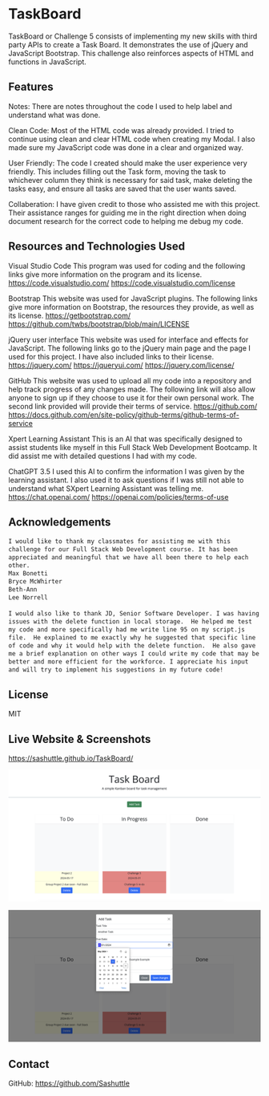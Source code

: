 # TaskBoard
TaskBoard or Challenge 5 consists of implementing my new skills with third party APIs to create a Task Board.  It demonstrates the use of jQuery and JavaScript Bootstrap. This challenge also reinforces aspects of HTML and functions in JavaScript.

## Features
Notes:  There are notes throughout the code I used to help label and understand what was done.

Clean Code: Most of the HTML code was already provided.  I tried to continue using clean and clear HTML code when creating my Modal.  I also made sure my JavaScript code was done in a clear and organized way.

User Friendly: The code I created should make the user experience very friendly.  This includes filling out the Task form, moving the task to whichever column they think is necessary for said task, make deleting the tasks easy, and ensure all tasks are saved that the user wants saved.

Collaberation: I have given credit to those who assisted me with this project.  Their assistance ranges for guiding me in the right direction when doing document research for the correct code to helping me debug my code. 

## Resources and Technologies Used

Visual Studio Code
    This program was used for coding and the following links give more information on the program and its license. 
        https://code.visualstudio.com/
        https://code.visualstudio.com/license

Bootstrap
    This website was used for JavaScript plugins. The following links give more information on Bootstrap, the resources they provide, as well as its license.
        https://getbootstrap.com/
        https://github.com/twbs/bootstrap/blob/main/LICENSE

jQuery user interface
    This website was used for interface and effects for JavaScript.  The following links go to the jQuery main page and the page I used for this project.  I have also included links to their license. 
        https://jquery.com/
        https://jqueryui.com/
        https://jquery.com/license/

GitHub
    This website was used to upload all my code into a repository and help track progress of any changes made. The following link will also allow anyone to sign up if they choose to use it for their own personal work. The second link provided will provide their terms of service.
        https://github.com/
        https://docs.github.com/en/site-policy/github-terms/github-terms-of-service

Xpert Learning Assistant
    This is an AI that was specifically designed to assist students like myself in this Full Stack Web Development Bootcamp. It did assist me with detailed questions I had with my code. 

ChatGPT 3.5
    I used this AI to confirm the information I was given by the learning assistant. I also used it to ask questions if I was still not able to understand what SXpert Learning Assistant was telling me.
        https://chat.openai.com/
        https://openai.com/policies/terms-of-use

## Acknowledgements
    I would like to thank my classmates for assisting me with this challenge for our Full Stack Web Development course. It has been appreciated and meaningful that we have all been there to help each other.
    Max Bonetti
    Bryce McWhirter
    Beth-Ann
    Lee Norrell

    I would also like to thank JD, Senior Software Developer. I was having issues with the delete function in local storage.  He helped me test my code and more specifically had me write line 95 on my script.js file.  He explained to me exactly why he suggested that specific line of code and why it would help with the delete function.  He also gave me a brief explanation on other ways I could write my code that may be better and more efficient for the workforce. I appreciate his input and will try to implement his suggestions in my future code!

## License
MIT

## Live Website & Screenshots
https://sashuttle.github.io/TaskBoard/

![Taskboard1](./images/Taskboard1.png)

![Taskboard2](./images/Taskboard2.png)

## Contact
GitHub: https://github.com/Sashuttle